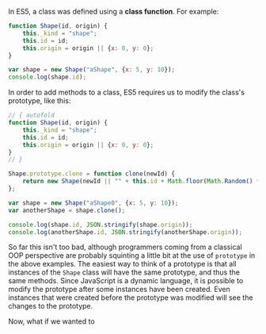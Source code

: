 In ES5, a class was defined using a **class function**. For example:

```javascript runnable
function Shape(id, origin) {
    this._kind = "shape";
    this.id = id;
    this.origin = origin || {x: 0, y: 0};
}

var shape = new Shape("aShape", {x: 5, y: 10});
console.log(shape.id);
```

In order to add methods to a class, ES5 requires us to modify the class's prototype, like this:

```javascript runnable
// { autofold
function Shape(id, origin) {
    this._kind = "shape";
    this.id = id;
    this.origin = origin || {x: 0, y: 0};
}
// }

Shape.prototype.clone = function clone(newId) {
    return new Shape(newId || "" + this.id + Math.floor(Math.Random() * 100000), this.origin);
};

var shape = new Shape("aShape0", {x: 5, y: 10});
var anotherShape = shape.clone();

console.log(shape.id, JSON.stringify(shape.origin));
console.log(anotherShape.id, JSON.stringify(anotherShape.origin));
```

So far this isn't too bad, although programmers coming from a classical OOP perspective are probably squinting a little bit at the use of `prototype` in the above examples. The easiest way to think of a prototype is that all instances of the `Shape` class will have the same prototype, and thus the same methods. Since JavaScript is a dynamic language, it is possible to modify the prototype after some instances have been created. Even instances that were created before the prototype was modified will see the changes to the prototype.

Now, what if we wanted to 
